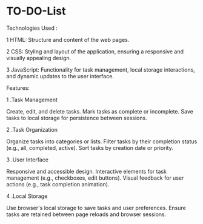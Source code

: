 # TO-DO-List

Technologies Used :


1 HTML: Structure and content of the web pages.

2 CSS: Styling and layout of the application, ensuring a responsive and visually appealing design.

3 JavaScript: Functionality for task management, local storage interactions, and dynamic updates to the user interface.



Features:



1 .Task Management

Create, edit, and delete tasks.
Mark tasks as complete or incomplete.
Save tasks to local storage for persistence between sessions.

2 .Task Organization

Organize tasks into categories or lists.
Filter tasks by their completion status (e.g., all, completed, active).
Sort tasks by creation date or priority.

3 .User Interface

Responsive and accessible design.
Interactive elements for task management (e.g., checkboxes, edit buttons).
Visual feedback for user actions (e.g., task completion animation).

4 .Local Storage

Use browser's local storage to save tasks and user preferences.
Ensure tasks are retained between page reloads and browser sessions.
